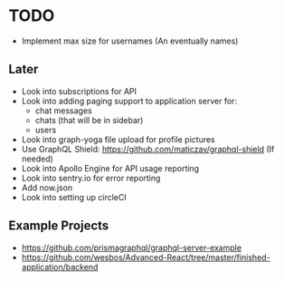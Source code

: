 # TODO

- Implement max size for usernames (An eventually names)

## Later

- Look into subscriptions for API
- Look into adding paging support to application server for:
  - chat messages
  - chats (that will be in sidebar)
  - users
- Look into graph-yoga file upload for profile pictures
- Use GraphQL Shield: https://github.com/maticzav/graphql-shield (If needed)
- Look into Apollo Engine for API usage reporting
- Look into sentry.io for error reporting
- Add now.json
- Look into setting up circleCI

## Example Projects

- https://github.com/prismagraphql/graphql-server-example
- https://github.com/wesbos/Advanced-React/tree/master/finished-application/backend
